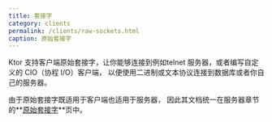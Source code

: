 ```yaml
---
title: 套接字
category: clients
permalink: /clients/raw-sockets.html
caption: 原始套接字
---
```


Ktor 支持客户端原始套接字，让你能够连接到例如<!--
-->telnet 服务器，或者编写自定义的 CIO（协程 I/O）客户端，
以便使用二进制或文本协议连接到数据库或者你自己的服务器。

由于原始套接字既适用于客户端也适用于服务器，
因此其文档统一在服务器章节的**[原始套接字](/servers/raw-sockets.html)**<!--
-->页中。
